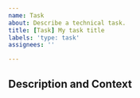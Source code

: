```yaml
---
name: Task
about: Describe a technical task.
title: [Task] My task title 
labels: 'type: task'
assignees: ''

---
```


## Description and Context ##
